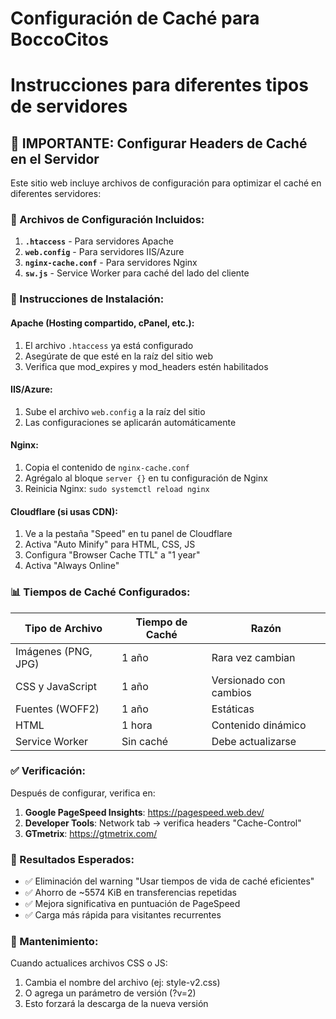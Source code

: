 # Configuración de Caché para BoccoCitos
# Instrucciones para diferentes tipos de servidores

## 🚀 IMPORTANTE: Configurar Headers de Caché en el Servidor

Este sitio web incluye archivos de configuración para optimizar el caché en diferentes servidores:

### 📁 Archivos de Configuración Incluidos:

1. **`.htaccess`** - Para servidores Apache
2. **`web.config`** - Para servidores IIS/Azure
3. **`nginx-cache.conf`** - Para servidores Nginx
4. **`sw.js`** - Service Worker para caché del lado del cliente

### 🔧 Instrucciones de Instalación:

#### Apache (Hosting compartido, cPanel, etc.):
1. El archivo `.htaccess` ya está configurado
2. Asegúrate de que esté en la raíz del sitio web
3. Verifica que mod_expires y mod_headers estén habilitados

#### IIS/Azure:
1. Sube el archivo `web.config` a la raíz del sitio
2. Las configuraciones se aplicarán automáticamente

#### Nginx:
1. Copia el contenido de `nginx-cache.conf`
2. Agrégalo al bloque `server {}` en tu configuración de Nginx
3. Reinicia Nginx: `sudo systemctl reload nginx`

#### Cloudflare (si usas CDN):
1. Ve a la pestaña "Speed" en tu panel de Cloudflare
2. Activa "Auto Minify" para HTML, CSS, JS
3. Configura "Browser Cache TTL" a "1 year"
4. Activa "Always Online"

### 📊 Tiempos de Caché Configurados:

| Tipo de Archivo | Tiempo de Caché | Razón |
|-----------------|-----------------|-------|
| Imágenes (PNG, JPG) | 1 año | Rara vez cambian |
| CSS y JavaScript | 1 año | Versionado con cambios |
| Fuentes (WOFF2) | 1 año | Estáticas |
| HTML | 1 hora | Contenido dinámico |
| Service Worker | Sin caché | Debe actualizarse |

### ✅ Verificación:

Después de configurar, verifica en:
1. **Google PageSpeed Insights**: https://pagespeed.web.dev/
2. **Developer Tools**: Network tab → verifica headers "Cache-Control"
3. **GTmetrix**: https://gtmetrix.com/

### 🎯 Resultados Esperados:

- ✅ Eliminación del warning "Usar tiempos de vida de caché eficientes"
- ✅ Ahorro de ~5574 KiB en transferencias repetidas
- ✅ Mejora significativa en puntuación de PageSpeed
- ✅ Carga más rápida para visitantes recurrentes

### 🔄 Mantenimiento:

Cuando actualices archivos CSS o JS:
1. Cambia el nombre del archivo (ej: style-v2.css)
2. O agrega un parámetro de versión (?v=2)
3. Esto forzará la descarga de la nueva versión
